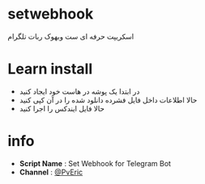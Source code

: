 # setwebhook
اسکریپت حرفه ای ست وبهوک ربات تلگرام

Learn install
============

- در ابتدا یک پوشه در هاست خود ایجاد کنید
- حالا اطلاعات داخل فایل فشرده دانلود شده را در آن کپی کنید
- حالا فایل ایندکس را اجرا کنید

info
======

 - <b>Script Name</b> : Set Webhook for Telegram Bot
 - <b>Channel</b> : [@PvEric](https://t.me/PvEric)
